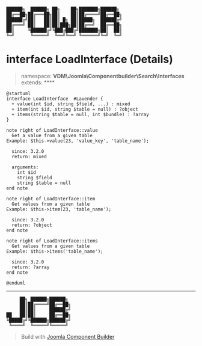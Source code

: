 ```
██████╗  ██████╗ ██╗    ██╗███████╗██████╗
██╔══██╗██╔═══██╗██║    ██║██╔════╝██╔══██╗
██████╔╝██║   ██║██║ █╗ ██║█████╗  ██████╔╝
██╔═══╝ ██║   ██║██║███╗██║██╔══╝  ██╔══██╗
██║     ╚██████╔╝╚███╔███╔╝███████╗██║  ██║
╚═╝      ╚═════╝  ╚══╝╚══╝ ╚══════╝╚═╝  ╚═╝
```
# interface LoadInterface (Details)
> namespace: **VDM\Joomla\Componentbuilder\Search\Interfaces**
> extends: ****
```uml
@startuml
interface LoadInterface  #Lavender {
  + value(int $id, string $field, ...) : mixed
  + item(int $id, string $table = null) : ?object
  + items(string $table = null, int $bundle) : ?array
}

note right of LoadInterface::value
  Get a value from a given table
Example: $this->value(23, 'value_key', 'table_name');

  since: 3.2.0
  return: mixed
  
  arguments:
    int $id
    string $field
    string $table = null
end note

note right of LoadInterface::item
  Get values from a given table
Example: $this->item(23, 'table_name');

  since: 3.2.0
  return: ?object
end note

note right of LoadInterface::items
  Get values from a given table
Example: $this->items('table_name');

  since: 3.2.0
  return: ?array
end note
 
@enduml
```

---
```
     ██╗ ██████╗██████╗
     ██║██╔════╝██╔══██╗
     ██║██║     ██████╔╝
██   ██║██║     ██╔══██╗
╚█████╔╝╚██████╗██████╔╝
 ╚════╝  ╚═════╝╚═════╝
```
> Build with [Joomla Component Builder](https://git.vdm.dev/joomla/Component-Builder)

